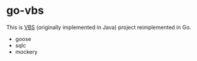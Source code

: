 # go-vbs

This is [VBS](https://github.com/iondodon/vbs) (originally implemented in Java) project reimplemented in Go.

- goose
- sqlc
- mockery

